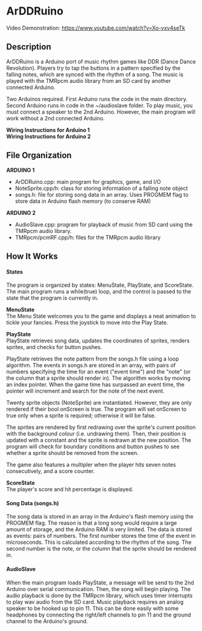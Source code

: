 # ArDDRuino

Video Demonstration: https://www.youtube.com/watch?v=Xo-vxv4seTk

## Description
ArDDRuino is a Arduino port of music rhythm games like DDR (Dance Dance Revolution).
Players try to tap the buttons in a pattern specified by the falling notes, 
which are synced with the rhythm of a song. The music is played with the 
TMRpcm audio library from an SD card by another connected Arduino.

Two Arduinos required. First Arduino runs the code in the main directory.
Second Arduino runs in code in the ~/audioslave folder. To play music, you
must connect a speaker to the 2nd Arduino. However, the main program
will work without a 2nd connected Arduino.

__Wiring Instructions for Arduino 1__  
__Wiring Instructions for Arduino 2__

## File Organization
__ARDUINO 1__
- ArDDRuino.cpp: main program for graphics, game, and I/O
- NoteSprite.cpp/h: class for storing information of a falling note object
- songs.h: file for storing song data in an array. Uses PROGMEM flag to store
		  data in Arduino flash memory (to conserve RAM)  

__ARDUINO 2__
- AudioSlave.cpp: program for playback of music from SD card using the
				  TMRpcm audio library.
- TMRpcm/pcmRF.cpp/h: files for the TMRpcm audio library

## How It Works

#### States
The program is organized by states: MenuState, PlayState, and ScoreState.
The main program runs a while(true) loop, and the control is passed to the
state that the program is currently in.

__MenuState__  
The Menu State welcomes you to the game and displays a neat animation
to tickle your fancies. Press the joystick to move into the Play State.

__PlayState__  
PlayState retrieves song data, updates the coordinates of sprites, renders
sprites, and checks for button pushes.

PlayState retrieves the note pattern from the songs.h file using a loop
algorithm. The events in songs.h are stored in an array, with pairs of 
numbers specifying the time for an event ("event time") and the "note" 
(or the column that a sprite should render in). The algorithm works by moving
an index pointer. When the game time has surpassed an event time, the pointer
will increment and search for the note of the next event.

Twenty sprite objects (NoteSprite) are instantiated. However, they are only
rendered if their bool onScreen is true. The program will set onScreen to
true only when a sprite is required; otherwise it will be false.

The sprites are rendered by first redrawing over the sprite's current position
with the background colour (i.e. undrawing them). Then, their position 
is updated with a constant and the sprite is redrawn at the new position.
The program will check for boundary conditions and button pushes to see
whether a sprite should be removed from the screen.

The game also features a multipler when the player hits seven notes 
consecutively, and a score counter.

__ScoreState__  
The player's score and hit percentage is displayed.

#### Song Data (songs.h)  
The song data is stored in an array in the Arduino's flash memory using
the PROGMEM flag. The reason is that a long song would require a large 
amount of storage, and the Arduino RAM is very limited. The data is stored 
as events: pairs of numbers. The first number stores the time of the event 
in microseconds. This is calculated according to the rhythm of the song. 
The second number is the note, or the column that the sprite should be rendered in.

#### AudioSlave  
When the main program loads PlayState, a message will be send to the 2nd
Arduino over serial communication. Then, the song will begin playing. The 
audio playback is done by the TMRpcm library, which uses timer interrupts
to play wav audio from the SD card. Music playback requires an analog speaker
to be hooked up to pin 11. This can be done easily with some headphones 
by connecting the right/left channels to pin 11 and the ground channel to
the Arduino's ground.
